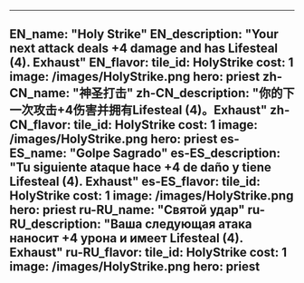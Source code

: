 ---

EN_name: "Holy Strike"
EN_description: "Your next attack deals +4 damage and has Lifesteal (4). Exhaust"
EN_flavor: 
tile_id: HolyStrike
cost: 1
image: /images/HolyStrike.png
hero: priest
zh-CN_name: "神圣打击"
zh-CN_description: "你的下一次攻击+4伤害并拥有Lifesteal (4)。Exhaust"
zh-CN_flavor: 
tile_id: HolyStrike
cost: 1
image: /images/HolyStrike.png
hero: priest
es-ES_name: "Golpe Sagrado"
es-ES_description: "Tu siguiente ataque hace +4 de daño y tiene Lifesteal (4). Exhaust"
es-ES_flavor: 
tile_id: HolyStrike
cost: 1
image: /images/HolyStrike.png
hero: priest
ru-RU_name: "Святой удар"
ru-RU_description: "Ваша следующая атака наносит +4 урона и имеет Lifesteal (4). Exhaust"
ru-RU_flavor: 
tile_id: HolyStrike
cost: 1
image: /images/HolyStrike.png
hero: priest
---